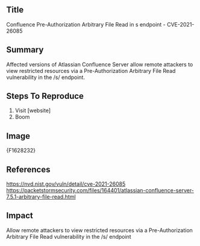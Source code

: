 ## Title
Confluence Pre-Authorization Arbitrary File Read in s endpoint - CVE-2021-26085

## Summary
Affected versions of Atlassian Confluence Server allow remote attackers to view restricted resources via a Pre-Authorization Arbitrary File Read vulnerability in the /s/ endpoint.

## Steps To Reproduce
1. Visit [website]
2. Boom

## Image
{F1628232}

## References
https://nvd.nist.gov/vuln/detail/cve-2021-26085
https://packetstormsecurity.com/files/164401/atlassian-confluence-server-7.5.1-arbitrary-file-read.html

## Impact
Allow remote attackers to view restricted resources via a Pre-Authorization Arbitrary File Read vulnerability in the /s/ endpoint